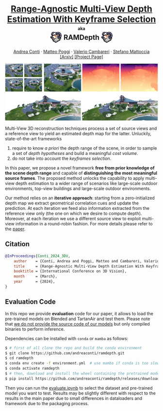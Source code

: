<h1 align="center">
<a href="https://arxiv.org/pdf/2401.14401.pdf">Range-Agnostic Multi-View Depth Estimation With Keyframe Selection</a>
<div style="margin-top: 5px; font-size: 0.5em">aka</div>
<div style="font-size: 0.8em">
    <img src="https://github.com/andreaconti/ramdepth/blob/main/media/icon.png" style="vertical-align: middle;" width="40px"/>
    <span style="vertical-align: middle;">RAMDepth</span>
    <img src="https://github.com/andreaconti/ramdepth/blob/main/media/icon.png" style="vertical-align: middle;" width="40px"/>
</div>
</h1>

<p>
<div align="center">
    <a href="https://andreaconti.github.io">Andrea Conti</a>
    &middot;
    <a href="https://mattpoggi.github.io">Matteo Poggi</a>
    &middot;
    <a href="">Valerio Cambareri</a>
    &middot;
    <a href="http://vision.deis.unibo.it/~smatt/Site/Home.html">Stefano Mattoccia</a>
</div>
<div align="center">
    <a href="https://arxiv.org/abs/2401.14401">[Arxiv]</a>
    <a href="https://andreaconti.github.io/projects/range_agnostic_multi_view_depth">[Project Page]</a>
</div>
</p>

![](https://github.com/andreaconti/ramdepth/blob/main/media/teaser.png)

Multi-View 3D reconstruction techniques process a set of source views and a reference view to yield an estimated depth map for the latter. Unluckily, state-of-the-art frameworks

1. require to know _a priori_ the depth range of the scene, in order to sample a set of _depth hypotheses_ and build a meaningful _cost volume_.
2. do not take into account the _keyframes selection_.

In this paper, we propose a novel framework **free from prior knowledge of the scene depth range** and capable of **distinguishing the most meaningful source frames**. The proposed method unlocks the capability to apply multi-view depth estimation to a wider range of scenarios like large-scale outdoor environments, top-view buildings and large-scale outdoor environments.

Our method relies on an **iterative approach**: starting from a zero-initialized depth map we extract geometrical correlation cues and update the prediction. At each iteration we feed also information extracted from the reference view only (the one on which we desire to compute depth). 
Moreover, at each iteration we use a different source view to exploit multi-view information in a round-robin fashion. For more details please refer to the [paper](https://arxiv.org/pdf/2401.14401.pdf).

## Citation

```bibtex
@InProceedings{Conti_2024_3DV,
    author    = {Conti, Andrea and Poggi, Matteo and Cambareri, Valerio and Mattoccia, Stefano},
    title     = {Range-Agnostic Multi-View Depth Estimation With Keyframe Selection},
    booktitle = {International Conference on 3D Vision},
    month     = {March},
    year      = {2024},
}
```

## Evaluation Code

In this repo we provide __evaluation__ code for our paper, it allows to load the pre-trained models on Blended and TartanAir and test them. Please note that <u>we do not provide the source code of our models</u> but only compiled binaries to perform inference.

Dependencies can be installed with `conda` or `mamba` as follows:

```bash
$ # first of all clone the repo and build the conda environment
$ git clone https://github.com/andreaconti/ramdepth.git
$ cd ramdepth
$ conda env create -f environment.yml  # use mamba if conda is too slow
$ conda activate ramdepth
$ # then, download and install the wheel containing the pretrained models, available for linux, windows and macos
$ pip install https://github.com/andreaconti/ramdepth/releases/download/wheels%2Fv0.1.0/ramdepth-0.1.0-cp310-cp310-linux_x86_64.whl --no-deps
```

Then you can run the [evaluate.ipynb](https://github.com/andreaconti/ramdepth/blob/main/evaluate.ipynb) to select the dataset and pre-trained model you want to test. Results may be slightly different with respect to the results in the main paper due to small differences in dataloaders and framework due to the packaging process.
